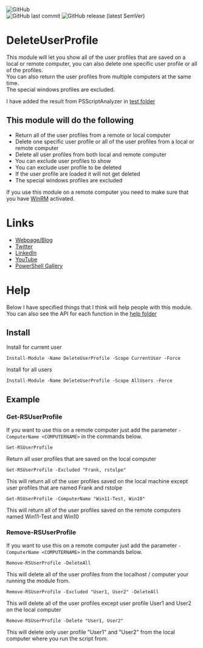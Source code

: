 ![GitHub](https://img.shields.io/github/license/rstolpe/DeleteUserProfile?style=plastic)  
![GitHub last commit](https://img.shields.io/github/last-commit/rstolpe/DeleteUserProfile?style=plastic) ![GitHub release (latest SemVer)](https://img.shields.io/github/v/release/rstolpe/DeleteUserProfile?sort=semver&style=plastic)

# DeleteUserProfile
This module will let you show all of the user profiles that are saved on a local or remote computer, you can also delete one specific user profile or all of the profiles.  
You can also return the user profiles from multiple computers at the same time.  
The special windows profiles are excluded.  
  
I have added the result from PSScriptAnalyzer in [test folder](https://github.com/rstolpe/DeleteUserProfile/tree/main/test) 

## This module will do the following
- Return all of the user profiles from a remote or local computer
- Delete one specific user profile or all of the user profiles from a local or remote computer
- Delete all user profiles from both local and remote computer
- You can exclude user profiles to show
- You can exclude user profile to be deleted
- If the user profile are loaded it will not get deleted
- The special windows profiles are excluded
  
If you use this module on a remote computer you need to make sure that you have [WinRM](https://github.com/rstolpe/Guides/blob/main/Windows/WinRM_GPO.md) activated.

# Links
* [Webpage/Blog](https://www.stolpe.io)
* [Twitter](https://twitter.com/rstolpes)
* [LinkedIn](https://www.linkedin.com/in/rstolpe/)
* [YouTube]()
* [PowerShell Gallery](https://www.powershellgallery.com/profiles/rstolpe)

# Help
Below I have specified things that I think will help people with this module.  
You can also see the API for each function in the [help folder](https://github.com/rstolpe/DeleteUserProfile/tree/main/help)

## Install
Install for current user
```
Install-Module -Name DeleteUserProfile -Scope CurrentUser -Force
```
  
Install for all users
```
Install-Module -Name DeleteUserProfile -Scope AllUsers -Force
```

## Example
### Get-RSUserProfile
If you want to use this on a remote computer just add the parameter ```-ComputerName <COMPUTERNAME>``` in the commands below.  
  
```
Get-RSUserProfile
```
Return all user profiles that are saved on the local computer

```
Get-RSUserProfile -Excluded "Frank, rstolpe"
```
This will return all of the user profiles saved on the local machine except user profiles that are named Frank and rstolpe

```
Get-RSUserProfile -ComputerName "Win11-Test, Win10"
```
This will return all of the user profiles saved on the remote computers named Win11-Test and Win10

### Remove-RSUserProfile
If you want to use this on a remote computer just add the parameter ```-ComputerName <COMPUTERNAME>``` in the commands below.  
  
```
Remove-RSUserProfile -DeleteAll
```
This will delete all of the user profiles from the localhost / computer your running the module from.

```
Remove-RSUserProfile -Excluded "User1, User2" -DeleteAll
```
This will delete all of the user profiles except user profile User1 and User2 on the local computer

```
Remove-RSUserProfile -Delete "User1, User2"
```
This will delete only user profile "User1" and "User2" from the local computer where you run the script from.